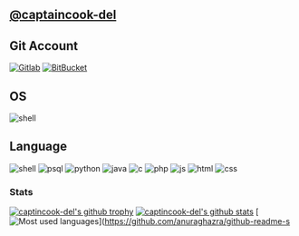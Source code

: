 ## [@captaincook-del](https://captaincook-del.github.io/)
## Git Account
[![Gitlab](https://img.shields.io/badge/GitLab-330F63?style=for-the-badge&logo=gitlab&logoColor=white)](https://gitlab.com/captaincook-del)
[![BitBucket](https://img.shields.io/badge/Bitbucket-330F63?style=for-the-badge&logo=bitbucket&logoColor=red)](https://bitbucket.org/C4PT41N_C00K/)
## OS
![shell](https://img.shields.io/badge/Linux-000000?style=for-the-badge&logo=linux&logoColor=red)
## Language
![shell](https://img.shields.io/badge/Shell_Script-121011?style=for-the-badge&logo=gnu-bash&logoColor=white)
![psql](https://img.shields.io/badge/PostgreSQL-316192?style=for-the-badge&logo=postgresql&logoColor=white)
![python](https://img.shields.io/badge/Python-3776AB?style=for-the-badge&logo=python&logoColor=white)
![java](https://img.shields.io/badge/Java-ED8B00?style=for-the-badge&logo=java&logoColor=white)
![c](https://img.shields.io/badge/C-00599C?style=for-the-badge&logo=c&logoColor=white)
![php]( 	https://img.shields.io/badge/PHP-777BB4?style=for-the-badge&logo=php&logoColor=white)
![js](https://img.shields.io/badge/HTML-239120?style=for-the-badge&logo=html5&logoColor=white)
![html](https://img.shields.io/badge/HTML5-E34F26?style=for-the-badge&logo=html5&logoColor=white)
![css](https://img.shields.io/badge/CSS3-1572B6?style=for-the-badge&logo=css3&logoColor=white)

### Stats
[![captincook-del's github trophy](https://github-profile-trophy.vercel.app/?username=captaincook-del&row=1&no-bg=true)](https://github.com/ryo-ma/github-profile-trophy)
[![captincook-del's github stats](https://github-readme-stats.vercel.app/api?username=captaincook-del&theme=blue-green&show_icons=true)](https://github.com/anuraghazra/github-readme-stats)
[![Most used languages](https://github-readme-stats.vercel.app/api/top-langs/?username=captaincook-del&theme=blue-green&layout=compact)](https://github.com/anuraghazra/github-readme-s
